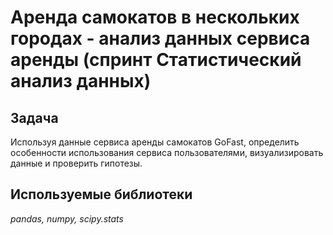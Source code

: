 # Аренда самокатов в нескольких городах - анализ данных сервиса аренды (спринт Статистический анализ данных)

## Задача

Используя данные сервиса аренды самокатов GoFast, определить особенности использования сервиса пользователями, визуализировать данные и проверить гипотезы.

## Используемые библиотеки
*pandas, numpy, scipy.stats*
